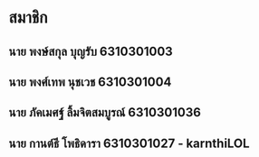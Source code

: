 # สมาชิก
## นาย พงษ์สกุล บุญรับ 6310301003
## นาย พงศ์เทพ นุชเวช 6310301004
## นาย ภัคเมศฐ์ ลิ้มจิตสมบูรณ์ 6310301036
## นาย กานต์ธี โพธิดารา 6310301027 - karnthiLOL